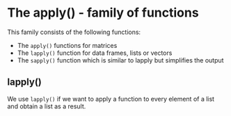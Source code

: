 # The apply() - family of functions

This family consists of the following functions:
* The `apply()` functions for matrices
* The `lapply()` function for data frames, lists or vectors
* The `sapply()` function which is similar to lapply but simplifies the output


## lapply()

We use `lapply()` if we want to apply a function to every element of a list and obtain a list as a result. 
